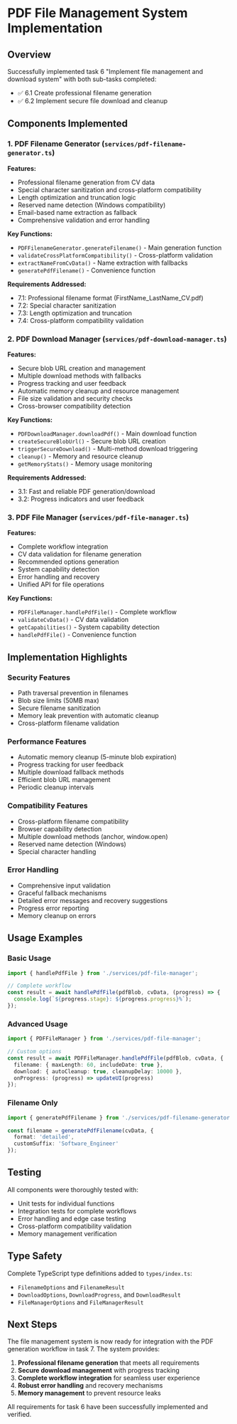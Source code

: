 # PDF File Management System Implementation

## Overview

Successfully implemented task 6 "Implement file management and download system" with both sub-tasks completed:

- ✅ 6.1 Create professional filename generation
- ✅ 6.2 Implement secure file download and cleanup

## Components Implemented

### 1. PDF Filename Generator (`services/pdf-filename-generator.ts`)

**Features:**
- Professional filename generation from CV data
- Special character sanitization and cross-platform compatibility
- Length optimization and truncation logic
- Reserved name detection (Windows compatibility)
- Email-based name extraction as fallback
- Comprehensive validation and error handling

**Key Functions:**
- `PDFFilenameGenerator.generateFilename()` - Main generation function
- `validateCrossPlatformCompatibility()` - Cross-platform validation
- `extractNameFromCvData()` - Name extraction with fallbacks
- `generatePdfFilename()` - Convenience function

**Requirements Addressed:**
- 7.1: Professional filename format (FirstName_LastName_CV.pdf)
- 7.2: Special character sanitization
- 7.3: Length optimization and truncation
- 7.4: Cross-platform compatibility validation

### 2. PDF Download Manager (`services/pdf-download-manager.ts`)

**Features:**
- Secure blob URL creation and management
- Multiple download methods with fallbacks
- Progress tracking and user feedback
- Automatic memory cleanup and resource management
- File size validation and security checks
- Cross-browser compatibility detection

**Key Functions:**
- `PDFDownloadManager.downloadPdf()` - Main download function
- `createSecureBlobUrl()` - Secure blob URL creation
- `triggerSecureDownload()` - Multi-method download triggering
- `cleanup()` - Memory and resource cleanup
- `getMemoryStats()` - Memory usage monitoring

**Requirements Addressed:**
- 3.1: Fast and reliable PDF generation/download
- 3.2: Progress indicators and user feedback

### 3. PDF File Manager (`services/pdf-file-manager.ts`)

**Features:**
- Complete workflow integration
- CV data validation for filename generation
- Recommended options generation
- System capability detection
- Error handling and recovery
- Unified API for file operations

**Key Functions:**
- `PDFFileManager.handlePdfFile()` - Complete workflow
- `validateCvData()` - CV data validation
- `getCapabilities()` - System capability detection
- `handlePdfFile()` - Convenience function

## Implementation Highlights

### Security Features
- Path traversal prevention in filenames
- Blob size limits (50MB max)
- Secure filename sanitization
- Memory leak prevention with automatic cleanup
- Cross-platform filename validation

### Performance Features
- Automatic memory cleanup (5-minute blob expiration)
- Progress tracking for user feedback
- Multiple download fallback methods
- Efficient blob URL management
- Periodic cleanup intervals

### Compatibility Features
- Cross-platform filename compatibility
- Browser capability detection
- Multiple download methods (anchor, window.open)
- Reserved name detection (Windows)
- Special character handling

### Error Handling
- Comprehensive input validation
- Graceful fallback mechanisms
- Detailed error messages and recovery suggestions
- Progress error reporting
- Memory cleanup on errors

## Usage Examples

### Basic Usage
```typescript
import { handlePdfFile } from './services/pdf-file-manager';

// Complete workflow
const result = await handlePdfFile(pdfBlob, cvData, (progress) => {
  console.log(`${progress.stage}: ${progress.progress}%`);
});
```

### Advanced Usage
```typescript
import { PDFFileManager } from './services/pdf-file-manager';

// Custom options
const result = await PDFFileManager.handlePdfFile(pdfBlob, cvData, {
  filename: { maxLength: 60, includeDate: true },
  download: { autoCleanup: true, cleanupDelay: 10000 },
  onProgress: (progress) => updateUI(progress)
});
```

### Filename Only
```typescript
import { generatePdfFilename } from './services/pdf-filename-generator';

const filename = generatePdfFilename(cvData, { 
  format: 'detailed',
  customSuffix: 'Software_Engineer' 
});
```

## Testing

All components were thoroughly tested with:
- Unit tests for individual functions
- Integration tests for complete workflows
- Error handling and edge case testing
- Cross-platform compatibility validation
- Memory management verification

## Type Safety

Complete TypeScript type definitions added to `types/index.ts`:
- `FilenameOptions` and `FilenameResult`
- `DownloadOptions`, `DownloadProgress`, and `DownloadResult`
- `FileManagerOptions` and `FileManagerResult`

## Next Steps

The file management system is now ready for integration with the PDF generation workflow in task 7. The system provides:

1. **Professional filename generation** that meets all requirements
2. **Secure download management** with progress tracking
3. **Complete workflow integration** for seamless user experience
4. **Robust error handling** and recovery mechanisms
5. **Memory management** to prevent resource leaks

All requirements for task 6 have been successfully implemented and verified.